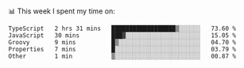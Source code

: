 📊 This week I spent my time on:
<!--START_SECTION:waka-->

```text
TypeScript   2 hrs 31 mins   ██████████████████▒░░░░░░   73.60 %
JavaScript   30 mins         ███▓░░░░░░░░░░░░░░░░░░░░░   15.05 %
Groovy       9 mins          █▒░░░░░░░░░░░░░░░░░░░░░░░   04.70 %
Properties   7 mins          █░░░░░░░░░░░░░░░░░░░░░░░░   03.79 %
Other        1 min           ▒░░░░░░░░░░░░░░░░░░░░░░░░   00.87 %
```

<!--END_SECTION:waka-->

